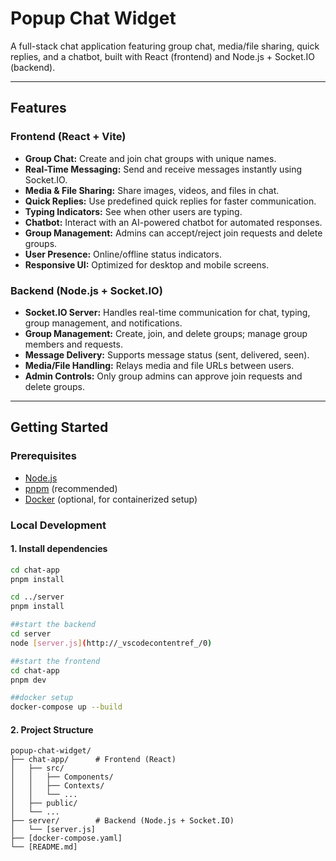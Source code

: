 # Popup Chat Widget

A full-stack chat application featuring group chat, media/file sharing, quick replies, and a chatbot, built with React (frontend) and Node.js + Socket.IO (backend).

---

## Features

### Frontend (React + Vite)

- **Group Chat:** Create and join chat groups with unique names.
- **Real-Time Messaging:** Send and receive messages instantly using Socket.IO.
- **Media & File Sharing:** Share images, videos, and files in chat.
- **Quick Replies:** Use predefined quick replies for faster communication.
- **Typing Indicators:** See when other users are typing.
- **Chatbot:** Interact with an AI-powered chatbot for automated responses.
- **Group Management:** Admins can accept/reject join requests and delete groups.
- **User Presence:** Online/offline status indicators.
- **Responsive UI:** Optimized for desktop and mobile screens.

### Backend (Node.js + Socket.IO)

- **Socket.IO Server:** Handles real-time communication for chat, typing, group management, and notifications.
- **Group Management:** Create, join, and delete groups; manage group members and requests.
- **Message Delivery:** Supports message status (sent, delivered, seen).
- **Media/File Handling:** Relays media and file URLs between users.
- **Admin Controls:** Only group admins can approve join requests and delete groups.

---

## Getting Started

### Prerequisites

- [Node.js](https://nodejs.org/)
- [pnpm](https://pnpm.io/) (recommended)
- [Docker](https://www.docker.com/) (optional, for containerized setup)

### Local Development

#### 1. Install dependencies

```sh
cd chat-app
pnpm install

cd ../server
pnpm install

##start the backend
cd server
node [server.js](http://_vscodecontentref_/0)

##start the frontend
cd chat-app
pnpm dev

##docker setup
docker-compose up --build
```

#### 2. Project Structure

```
popup-chat-widget/
├── chat-app/      # Frontend (React)
│   ├── src/
│   │   ├── Components/
│   │   ├── Contexts/
│   │   └── ...
│   ├── public/
│   └── ...
├── server/        # Backend (Node.js + Socket.IO)
│   └── [server.js]
├── [docker-compose.yaml]
└── [README.md]
```
